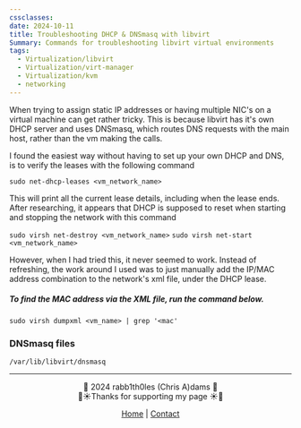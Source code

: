 ```yaml
---
cssclasses: 
date: 2024-10-11
title: Troubleshooting DHCP & DNSmasq with libvirt
Summary: Commands for troubleshooting libvirt virtual environments
tags:
  - Virtualization/libvirt
  - Virtualization/virt-manager
  - Virtualization/kvm
  - networking
---
```


When trying to assign static IP addresses or having multiple NIC's on a virtual machine can get rather tricky. This is because libvirt has it's own DHCP server and uses DNSmasq, which routes DNS requests with the main host, rather than the vm making the calls.

I found the easiest way without having to set up your own DHCP and DNS, is to verify the leases with the following command

`sudo net-dhcp-leases <vm_network_name>`

This will print all the current lease details, including when the lease ends. After researching, it appears that DHCP is supposed to reset when starting and stopping the network with this command

`sudo virsh net-destroy <vm_network_name>`
`sudo virsh net-start <vm_network_name>`

However, when I had tried this, it never seemed to work. Instead of refreshing, the work around I used was to just manually add the IP/MAC address combination to the network's xml file, under the DHCP lease.

##### To find the MAC address via the XML file, run the command below.

`sudo virsh dumpxml <vm_name> | grep '<mac'`

### DNSmasq files

`/var/lib/libvirt/dnsmasq`

---
<div style="text-align: center;">
	<div class="gradient-text">👾 2024 rabb1th0les (Chris A)dams 👾</div> 
	🌴☀Thanks for supporting my page ☀🌴
	<nav>
		<ul style="list-style: none; padding: 0;">
			<div style="text-align: center;">
				<li><a href="index.html">Home</a> | <a href="Contact.html">Contact</a></li>
			</div>
		</ul>
	</nav>	
</div>